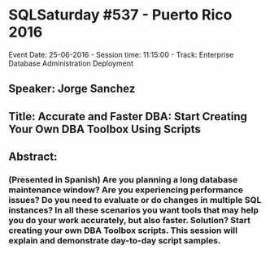 # SQLSaturday #537 - Puerto Rico 2016
Event Date: 25-06-2016 - Session time: 11:15:00 - Track: Enterprise Database Administration  Deployment
## Speaker: Jorge Sanchez
## Title: Accurate and Faster DBA: Start Creating Your Own DBA Toolbox Using Scripts
## Abstract:
### (Presented in Spanish) Are you planning a long database maintenance window? Are you experiencing performance issues? Do you need to evaluate or do changes in multiple SQL instances? In all these scenarios you want tools that may help you do your work accurately, but also faster. Solution? Start creating your own DBA Toolbox scripts. This session will explain and demonstrate day-to-day script samples.
